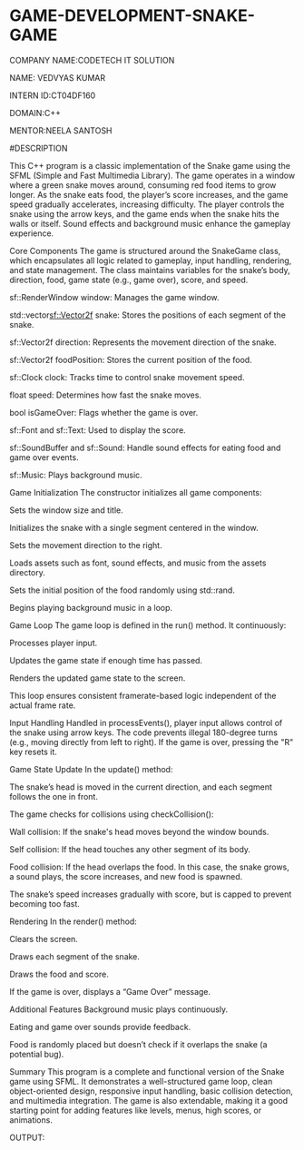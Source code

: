 # GAME-DEVELOPMENT-SNAKE-GAME

COMPANY NAME:CODETECH IT SOLUTION

NAME: VEDVYAS KUMAR

INTERN ID:CT04DF160

DOMAIN:C++

MENTOR:NEELA SANTOSH

#DESCRIPTION


This C++ program is a classic implementation of the Snake game using the SFML (Simple and Fast Multimedia Library). The game operates in a window where a green snake moves around, consuming red food items to grow longer. As the snake eats food, the player’s score increases, and the game speed gradually accelerates, increasing difficulty. The player controls the snake using the arrow keys, and the game ends when the snake hits the walls or itself. Sound effects and background music enhance the gameplay experience.

Core Components
The game is structured around the SnakeGame class, which encapsulates all logic related to gameplay, input handling, rendering, and state management. The class maintains variables for the snake’s body, direction, food, game state (e.g., game over), score, and speed.

sf::RenderWindow window: Manages the game window.

std::vector<sf::Vector2f> snake: Stores the positions of each segment of the snake.

sf::Vector2f direction: Represents the movement direction of the snake.

sf::Vector2f foodPosition: Stores the current position of the food.

sf::Clock clock: Tracks time to control snake movement speed.

float speed: Determines how fast the snake moves.

bool isGameOver: Flags whether the game is over.

sf::Font and sf::Text: Used to display the score.

sf::SoundBuffer and sf::Sound: Handle sound effects for eating food and game over events.

sf::Music: Plays background music.

Game Initialization
The constructor initializes all game components:

Sets the window size and title.

Initializes the snake with a single segment centered in the window.

Sets the movement direction to the right.

Loads assets such as font, sound effects, and music from the assets directory.

Sets the initial position of the food randomly using std::rand.

Begins playing background music in a loop.

Game Loop
The game loop is defined in the run() method. It continuously:

Processes player input.

Updates the game state if enough time has passed.

Renders the updated game state to the screen.

This loop ensures consistent framerate-based logic independent of the actual frame rate.

Input Handling
Handled in processEvents(), player input allows control of the snake using arrow keys. The code prevents illegal 180-degree turns (e.g., moving directly from left to right). If the game is over, pressing the "R" key resets it.

Game State Update
In the update() method:

The snake’s head is moved in the current direction, and each segment follows the one in front.

The game checks for collisions using checkCollision():

Wall collision: If the snake's head moves beyond the window bounds.

Self collision: If the head touches any other segment of its body.

Food collision: If the head overlaps the food. In this case, the snake grows, a sound plays, the score increases, and new food is spawned.

The snake’s speed increases gradually with score, but is capped to prevent becoming too fast.

Rendering
In the render() method:

Clears the screen.

Draws each segment of the snake.

Draws the food and score.

If the game is over, displays a “Game Over” message.

Additional Features
Background music plays continuously.

Eating and game over sounds provide feedback.

Food is randomly placed but doesn’t check if it overlaps the snake (a potential bug).

Summary
This program is a complete and functional version of the Snake game using SFML. It demonstrates a well-structured game loop, clean object-oriented design, responsive input handling, basic collision detection, and multimedia integration. The game is also extendable, making it a good starting point for adding features like levels, menus, high scores, or animations.

OUTPUT:


